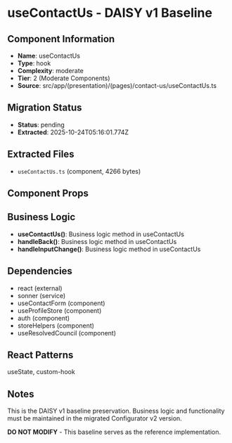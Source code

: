# useContactUs - DAISY v1 Baseline

## Component Information

- **Name**: useContactUs
- **Type**: hook
- **Complexity**: moderate
- **Tier**: 2 (Moderate Components)
- **Source**: src/app/(presentation)/(pages)/contact-us/useContactUs.ts

## Migration Status

- **Status**: pending
- **Extracted**: 2025-10-24T05:16:01.774Z

## Extracted Files

- `useContactUs.ts` (component, 4266 bytes)

## Component Props



## Business Logic

- **useContactUs()**: Business logic method in useContactUs
- **handleBack()**: Business logic method in useContactUs
- **handleInputChange()**: Business logic method in useContactUs

## Dependencies

- react (external)
- sonner (service)
- useContactForm (component)
- useProfileStore (component)
- auth (component)
- storeHelpers (component)
- useResolvedCouncil (component)

## React Patterns

useState, custom-hook

## Notes

This is the DAISY v1 baseline preservation. Business logic and functionality
must be maintained in the migrated Configurator v2 version.

**DO NOT MODIFY** - This baseline serves as the reference implementation.
